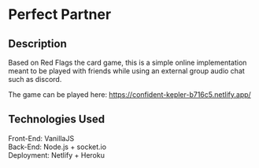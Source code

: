 # Perfect Partner

## Description

Based on Red Flags the card game, this is a simple online implementation meant to be played
with friends while using an external group audio chat such as discord.

The game can be played here: <https://confident-kepler-b716c5.netlify.app/>

## Technologies Used

Front-End: VanillaJS  
Back-End: Node.js + socket.io  
Deployment: Netlify + Heroku  
